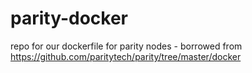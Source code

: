 # parity-docker
repo for our dockerfile for parity nodes - borrowed from https://github.com/paritytech/parity/tree/master/docker
